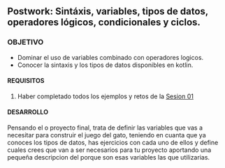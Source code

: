 ## Postwork: Sintáxis, variables, tipos de datos, operadores lógicos, condicionales y ciclos.

### OBJETIVO

- Dominar el uso de variables combinado con operadores logicos.
- Conocer la sintaxis y los tipos de datos disponibles en kotlin.

#### REQUISITOS

1. Haber completado todos los ejemplos y retos de la [Sesion 01](/../../tree/master/Sesion-01/)

#### DESARROLLO

Pensando el o proyecto final, trata de definir las variables que vas a necesitar para construir el juego del gato, teniendo en cuanta que ya conoces los tipos de datos, has ejercicios con cada uno de ellos y define cuales crees que van a ser necesarios para tu proyecto aportando una pequeña descripcion del porque son esas variables las que utilizarias.
